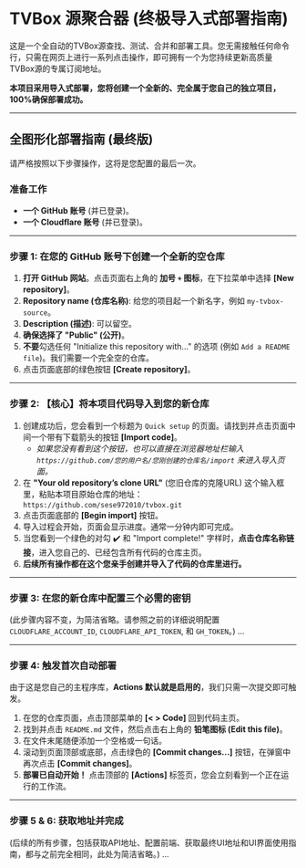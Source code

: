 # TVBox 源聚合器 (终极导入式部署指南)

这是一个全自动的TVBox源查找、测试、合并和部署工具。您无需接触任何命令行，只需在网页上进行一系列点击操作，即可拥有一个为您持续更新高质量TVBox源的专属订阅地址。

**本项目采用导入式部署，您将创建一个全新的、完全属于您自己的独立项目，100%确保部署成功。**

---

## 全图形化部署指南 (最终版)

请严格按照以下步骤操作，这将是您配置的最后一次。

### 准备工作
- **一个 GitHub 账号** (并已登录)。
- **一个 Cloudflare 账号** (并已登录)。

---

### 步骤 1: 在您的 GitHub 账号下创建一个全新的空仓库

1.  **打开 GitHub 网站**。点击页面右上角的 **加号 `+` 图标**，在下拉菜单中选择 **[New repository]**。
2.  **Repository name (仓库名称)**: 给您的项目起一个新名字，例如 `my-tvbox-source`。
3.  **Description (描述)**: 可以留空。
4.  **确保选择了 "Public" (公开)**。
5.  **不要**勾选任何 "Initialize this repository with..." 的选项 (例如 `Add a README file`)。我们需要一个完全空的仓库。
6.  点击页面底部的绿色按钮 **[Create repository]**。

---

### 步骤 2: 【核心】将本项目代码导入到您的新仓库

1.  创建成功后，您会看到一个标题为 `Quick setup` 的页面。请找到并点击页面中间一个带有下载箭头的按钮 **[Import code]**。
    *   *如果您没有看到这个按钮，也可以直接在浏览器地址栏输入 `https://github.com/您的用户名/您刚创建的仓库名/import` 来进入导入页面。*
2.  在 **"Your old repository’s clone URL"** (您旧仓库的克隆URL) 这个输入框里，粘贴本项目原始仓库的地址：
    `https://github.com/sese972010/tvbox.git`
3.  点击页面底部的 **[Begin import]** 按钮。
4.  导入过程会开始，页面会显示进度。通常一分钟内即可完成。
5.  当您看到一个绿色的对勾 ✔️ 和 "Import complete!" 字样时，**点击仓库名称链接**，进入您自己的、已经包含所有代码的仓库主页。
6.  **后续所有操作都在这个您亲手创建并导入了代码的仓库里进行。**

---

### 步骤 3: 在您的新仓库中配置三个必需的密钥

(此步骤内容不变，为简洁省略。请参照之前的详细说明配置 `CLOUDFLARE_ACCOUNT_ID`, `CLOUDFLARE_API_TOKEN`, 和 `GH_TOKEN`。)
...

---

### 步骤 4: 触发首次自动部署

由于这是您自己的主程序库，**Actions 默认就是启用的**，我们只需一次提交即可触发。

1.  在您的仓库页面，点击顶部菜单的 **[< > Code]** 回到代码主页。
2.  找到并点击 `README.md` 文件，然后点击右上角的 **铅笔图标 (Edit this file)**。
3.  在文件末尾随便添加一个空格或一句话。
4.  滚动到页面顶部或底部，点击绿色的 **[Commit changes...]** 按钮，在弹窗中再次点击 **[Commit changes]**。
5.  **部署已自动开始！** 点击顶部的 **[Actions]** 标签页，您会立刻看到一个正在运行的工作流。

---

### 步骤 5 & 6: 获取地址并完成

(后续的所有步骤，包括获取API地址、配置前端、获取最终UI地址和UI界面使用指南，都与之前完全相同，此处为简洁省略。)
...
